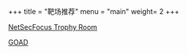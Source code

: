 +++
title = "靶场推荐"
menu = "main"
weight= 2
+++

[NetSecFocus Trophy Room](https://docs.google.com/spreadsheets/d/1dwSMIAPIam0PuRBkCiDI88pU3yzrqqHkDtBngUHNCw8)

[GOAD](https://github.com/Orange-Cyberdefense/GOAD)